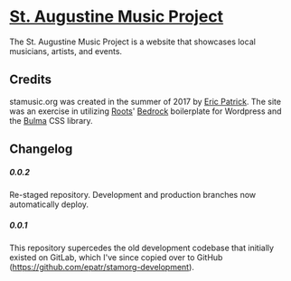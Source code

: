 # [St. Augustine Music Project](https://stamusic.org)

The St. Augustine Music Project is a website that showcases local musicians, artists, and events.

## Credits

stamusic.org was created in the summer of 2017 by [Eric Patrick](https://epatr.com). The site was an exercise in utilizing [Roots](https://roots.io/)' [Bedrock](https://github.com/roots/bedrock) boilerplate for Wordpress and the [Bulma](https://github.com/jgthms/bulma) CSS library.

## Changelog

##### 0.0.2

Re-staged repository. Development and production branches now automatically deploy. 


##### 0.0.1

This repository supercedes the old development codebase that initially existed on GitLab, which I've since copied over to GitHub (https://github.com/epatr/stamorg-development).